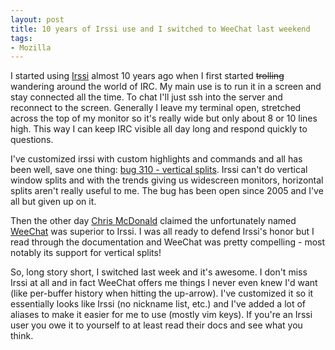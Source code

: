 ```yaml
---
layout: post
title: 10 years of Irssi use and I switched to WeeChat last weekend
tags:
- Mozilla
---
```

<p>I started using <a href="http://irssi.org/">Irssi</a> almost 10 years ago when I first started <strike>trolling</strike> wandering around the world of IRC.  My main use is to run it in a screen and stay connected all the time.  To chat I'll just ssh into the server and reconnect to the screen.  Generally I leave my terminal open, stretched across the top of my monitor so it's really wide but only about 8 or 10 lines high.  This way I can keep IRC visible all day long and respond quickly to questions.</p>
<p>I've customized irssi with custom highlights and commands and all has been well, save one thing:  <a href="http://bugs.irssi.org/index.php?do=details&task_id=310">bug 310 - vertical splits</a>.  Irssi can't do vertical window splits and with the trends giving us widescreen monitors, horizontal splits aren't really useful to me.  The bug has been open since 2005 and I've all but given up on it.</p>
<p>Then the other day <a href="http://blog.wraithan.net/">Chris McDonald</a> claimed the unfortunately named <a href="http://www.weechat.org/">WeeChat</a> was superior to Irssi.  I was all ready to defend Irssi's honor but I read through the documentation and WeeChat was pretty compelling - most notably its support for vertical splits!</p>
<p>So, long story short, I switched last week and it's awesome.  I don't miss Irssi at all and in fact WeeChat offers me things I never even knew I'd want (like per-buffer history when hitting the up-arrow).  I've customized it so it essentially looks like Irssi (no nickname list, etc.) and I've added a lot of aliases to make it easier for me to use (mostly vim keys).  If you're an Irssi user you owe it to yourself to at least read their docs and see what you think.</p>

